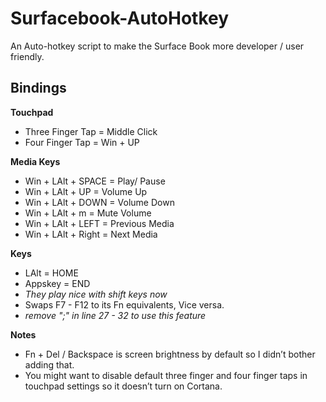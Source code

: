 # Surfacebook-AutoHotkey
An Auto-hotkey script to make the Surface Book more developer / user friendly.
## Bindings  

**Touchpad**  
* Three Finger Tap = Middle Click  
* Four Finger Tap = Win + UP  
  
**Media Keys**  
* Win + LAlt + SPACE = Play/ Pause  
* Win + LAlt + UP = Volume Up  
* Win + LAlt + DOWN = Volume Down  
* Win + LAlt + m = Mute Volume  
* Win + LAlt + LEFT = Previous Media  
* Win + LAlt + Right = Next Media  
  
**Keys**  
* LAlt = HOME  
* Appskey = END 
 * _They play nice with shift keys now_
* Swaps F7 - F12 to its Fn equivalents, Vice versa. 
 * _remove ";" in line 27 - 32 to use this feature_
  
**Notes**  
* Fn + Del / Backspace is screen brightness by default so I didn’t bother adding that.  
* You might want to disable default three finger and four finger taps in touchpad settings so it doesn’t turn on Cortana.  
